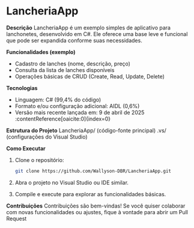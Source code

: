 # LancheriaApp

**Descrição**
LancheriaApp é um exemplo simples de aplicativo para lanchonetes, desenvolvido em C#. Ele oferece uma base leve e funcional que pode ser expandida conforme suas necessidades.

**Funcionalidades (exemplo)**
- Cadastro de lanches (nome, descrição, preço)
- Consulta da lista de lanches disponíveis
- Operações básicas de CRUD (Create, Read, Update, Delete)

**Tecnologias**
- Linguagem: C# (99,4% do código)  
- Formato e/ou configuração adicional: AIDL (0,6%)  
- Versão mais recente lançada em: 9 de abril de 2025 :contentReference[oaicite:0]{index=0}

**Estrutura do Projeto**
LancheriaApp/ (código-fonte principal)
.vs/ (configurações do Visual Studio)

**Como Executar**
1. Clone o repositório:
   ```bash
   git clone https://github.com/Wallyson-DBR/LancheriaApp.git

2. Abra o projeto no Visual Studio ou IDE similar.

3. Compile e execute para explorar as funcionalidades básicas.

**Contribuições**
Contribuições são bem-vindas! Se você quiser colaborar com novas funcionalidades ou ajustes, fique à vontade para abrir um Pull Request
